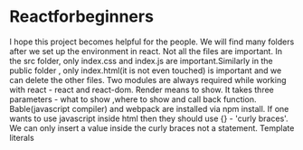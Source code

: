 # Reactforbeginners
I hope this project becomes helpful for the people. We will find many folders after we set up the environment in react. Not all the files are important. In the src folder, only index.css and index.js are important.Similarly in the public folder , only index.html(it is not even touched) is important and we can delete the other files. Two modules are always required while working with react - react and react-dom. Render means to show. It takes three parameters - what to show ,where  to show and call back function. Bable(javascript compiler) and webpack are installed via npm install.
If one wants to use javascript inside html then they should use {} - 'curly braces'. We can only insert a value inside the curly braces not a statement. Template literals 
